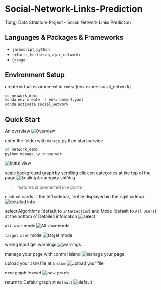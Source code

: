 # Social-Network-Links-Prediction
Tongji Data Structure Project - Social Network Links Prediction

## Languages & Packages & Frameworks
- `javascript`, `python`
- `echarts`, `bootstrap`, `ajax`, `networkx`
- `Django`

## Environment Setup

create virtual environment in `conda` (env name: social_network)
```cmd
cd network_demo
conda env create -f environment.yaml
conda activate social_network
```


## Quick Start
An overview
![Overview](/pages/overview.png)


enter the folder with `manage.py` then start service
```cmd
cd network_demo
python manage.py runserver
```
![Initial view](/pages/initial.png)


scale background graph by scrolling
click on categories at the top of the page
![Scaling & category shifting](\pages\scale.png)
> features implemented in echarts


click on cards in the left sidebar, profile displayed on the right sidebar
![detailed info](\pages\details.png)


select Algorithms (default to `Intersection`) and Mode (default to `All Users`) at the bottom of Detailed infomation
![select](\pages\algorithms.png)


`All user` mode
![All User mode](\pages\all_users.png)


`target user` mode
![target mode](\pages\target_user.png)


wrong input get warnings
![warnings](\pages\warnings.png)


manage your page with control island
![manage your page](\pages\page_management.png)


upload your `JSON` file at `Custom`
![Upload your file](\pages\upload.png)

new graph loaded
![new graph](\pages\new_graph.png)


return to Defalut graph at `Default`
![default](\pages\default.png)














